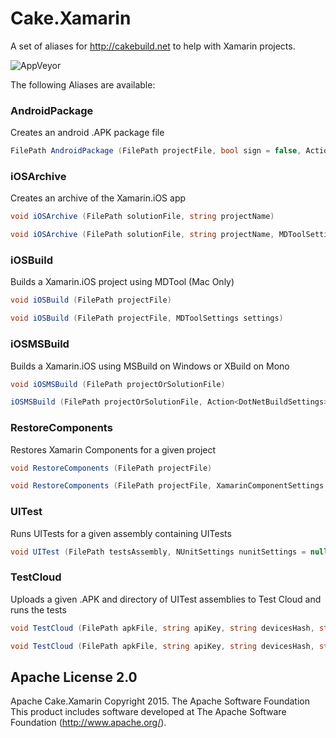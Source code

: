# Cake.Xamarin
A set of aliases for http://cakebuild.net to help with Xamarin projects.

![AppVeyor](https://ci.appveyor.com/api/projects/status/github/redth/Cake.Xamarin)

The following Aliases are available:

### AndroidPackage
Creates an android .APK package file
```csharp
FilePath AndroidPackage (FilePath projectFile, bool sign = false, Action<DotNetBuildSettings> configurator = null)
```

### iOSArchive
Creates an archive of the Xamarin.iOS app
```csharp
void iOSArchive (FilePath solutionFile, string projectName)
```

```csharp
void iOSArchive (FilePath solutionFile, string projectName, MDToolSettings settings)
```
       
        
        
### iOSBuild
Builds a Xamarin.iOS project using MDTool (Mac Only)
```csharp
void iOSBuild (FilePath projectFile)
```

```csharp
void iOSBuild (FilePath projectFile, MDToolSettings settings)
```

### iOSMSBuild
Builds a Xamarin.iOS using MSBuild on Windows or XBuild on Mono
```csharp
void iOSMSBuild (FilePath projectOrSolutionFile)
```

```csharp
iOSMSBuild (FilePath projectOrSolutionFile, Action<DotNetBuildSettings> configurator)
```

### RestoreComponents
Restores Xamarin Components for a given project
```csharp
void RestoreComponents (FilePath projectFile)
```

```csharp
void RestoreComponents (FilePath projectFile, XamarinComponentSettings settings)
```

### UITest
Runs UITests for a given assembly containing UITests
```csharp
void UITest (FilePath testsAssembly, NUnitSettings nunitSettings = null)
```

### TestCloud
Uploads a given .APK and directory of UITest assemblies to Test Cloud and runs the tests
```csharp
void TestCloud (FilePath apkFile, string apiKey, string devicesHash, string userEmail, DirectoryPath uitestsAssemblies)
```

```csharp
void TestCloud (FilePath apkFile, string apiKey, string devicesHash, string userEmail, DirectoryPath uitestsAssemblies, TestCloudSettings settings)
```

## Apache License 2.0
Apache Cake.Xamarin Copyright 2015. The Apache Software Foundation This product includes software developed at The Apache Software Foundation (http://www.apache.org/).

